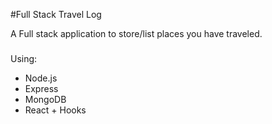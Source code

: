 #Full Stack Travel Log

A Full stack application to store/list places you have traveled.

### 

Using:

* Node.js
* Express
* MongoDB
* React + Hooks